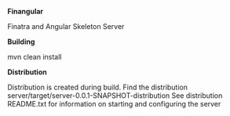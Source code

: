 **Finangular**

Finatra and Angular Skeleton Server


**Building**

mvn clean install


**Distribution**

Distribution is created during build.  Find the distribution server/target/server-0.0.1-SNAPSHOT-distribution
See distribution README.txt for information on starting and configuring the server
